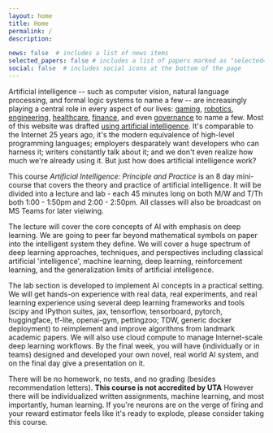 ```yaml
---
layout: home
title: Home
permalink: /
description: 

news: false  # includes a list of news items
selected_papers: false # includes a list of papers marked as "selected={true}"
social: false  # includes social icons at the bottom of the page
---
```


Artificial intelligence -- such as computer vision, natural language processing, and formal logic systems to name a few -- are increasingly playing a central role in every aspect of our lives: [gaming](https://nv-tlabs.github.io/gameGAN/), [robotics](https://arxiv.org/abs/1704.08617), [engineering](https://ai.googleblog.com/2020/04/chip-design-with-deep-reinforcement.html), [healthcare](https://www.ncbi.nlm.nih.gov/pmc/articles/PMC7325854/), [finance](https://www.turing.ac.uk/sites/default/files/2019-04/artificial_intelligence_in_finance_-_turing_report_0.pdf), and even [governance](https://ai.google/static/documents/perspectives-on-issues-in-ai-governance.pdf) to name a few. Most of this website was drafted [using artificial intelligence](https://copilot.github.com/). It's comparable to the Internet 25 years ago, it's the modern equivalence of high-level programming languages; employers desparately want developers who can harness it; writers constantly talk about it; and we don't even realize how much we're already using it. But just how does artificial intelligence work? 

This course *Artificial Intelligence: Principle and Practice* is an 8 day mini-course that covers the theory and practice of artificial intelligence. It will be divided into a lecture and lab - each 45 minutes long on both M/W and T/Th both 1:00 - 1:50pm and 2:00 - 2:50pm. All classes will also be broadcast on MS Teams for later vieiwing.

The lecture will cover the core concepts of AI with emphasis on deep learning. We are going to peer far beyond mathematical symbols on paper into the intelligent system they define. We will cover a huge spectrum of deep learning approaches, techniques, and perspectives including classical artificial 'intelligence', machine learning, deep learning, reinforcement learning, and the generalization limits of artificial intelligence.  

The lab section is developed to implement AI concepts in a practical setting. We will get hands-on experience with real data, real experiments, and real learning experience using several deep learning frameworks and tools (scipy and IPython suites, jax, tensorflow, tensorboard, pytorch, huggingface, tf-lite, openai-gym, pettingzoo; TDW, generic docker deployment) to reimplement and improve algorithms from landmark academic papers. We will also use cloud compute to manage Internet-scale deep learning workflows. By the final week, you will have (individually or in teams) designed and developed your own novel, real world AI system, and on the final day give a presentation on it.

There will be no homework, no tests, and no grading (besides recommendation letters). **This course is not accredited by UTA** However there will be individualized written assignments, machine learning, and most importantly, human learning. If you're neurons are on the verge of firing and your reward estimator feels like it's ready to explode, please consider taking this course.